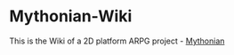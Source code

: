 # Mythonian-Wiki
This is the Wiki of a 2D platform ARPG project - [Mythonian](https://github.com/MythoniaTeam/Mythonian)

